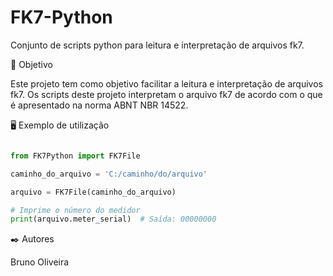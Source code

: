 # FK7-Python
Conjunto de scripts python para leitura e interpretação de arquivos fk7.

🎯 Objetivo

Este projeto tem como objetivo facilitar a leitura e interpretação de arquivos fk7.
Os scripts deste projeto interpretam o arquivo fk7 de acordo com o que é apresentado na norma ABNT NBR 14522.

🖥️ Exemplo de utilização

```python 

from FK7Python import FK7File

caminho_do_arquivo = 'C:/caminho/do/arquivo'

arquivo = FK7File(caminho_do_arquivo)

# Imprime o número do medidor
print(arquivo.meter_serial)  # Saída: 00000000

```

✒️ Autores

Bruno Oliveira
